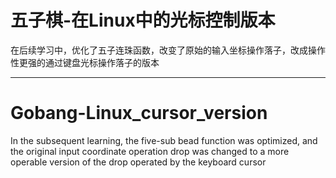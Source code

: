 五子棋-在Linux中的光标控制版本
==
在后续学习中，优化了五子连珠函数，改变了原始的输入坐标操作落子，改成操作性更强的通过键盘光标操作落子的版本

***
Gobang-Linux_cursor_version
==
In the subsequent learning, the five-sub bead function was optimized, and the original input coordinate operation drop was changed to a more operable version of the drop operated by the keyboard cursor